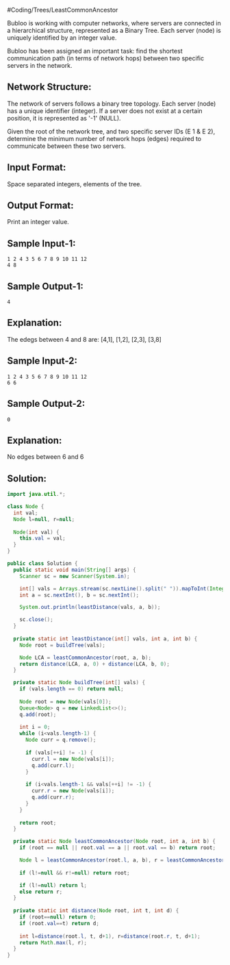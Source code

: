 #Coding/Trees/LeastCommonAncestor

Bubloo is working with computer networks, where servers are connected 
in a hierarchical structure, represented as a Binary Tree. Each server (node) 
is uniquely identified by an integer value.

Bubloo has been assigned an important task: find the shortest communication 
path (in terms of network hops) between two specific servers in the network.

Network Structure:
------------------
The network of servers follows a binary tree topology.
Each server (node) has a unique identifier (integer).
If a server does not exist at a certain position, it is represented as '-1' (NULL).

Given the root of the network tree, and two specific server IDs (E 1 & E 2), 
determine the minimum number of network hops (edges) required to 
communicate between these two servers.

Input Format:
-------------
Space separated integers, elements of the tree.

Output Format:
--------------
Print an integer value.


Sample Input-1:
---------------
```
1 2 4 3 5 6 7 8 9 10 11 12
4 8
```

Sample Output-1:
----------------
```
4
```

Explanation:
------------
The edegs between 4 and 8 are: \[4,1], \[1,2], \[2,3], \[3,8]


Sample Input-2:
---------------
```
1 2 4 3 5 6 7 8 9 10 11 12
6 6
```

Sample Output-2:
----------------
```
0
```

Explanation:
----------------
No edges between 6 and 6

## Solution:

```java
import java.util.*;

class Node {
  int val;
  Node l=null, r=null;
  
  Node(int val) {
    this.val = val;
  }
}

public class Solution {
  public static void main(String[] args) {
    Scanner sc = new Scanner(System.in);

    int[] vals = Arrays.stream(sc.nextLine().split(" ")).mapToInt(Integer::parseInt).toArray();
    int a = sc.nextInt(), b = sc.nextInt();

    System.out.println(leastDistance(vals, a, b));

    sc.close();
  }
    
  private static int leastDistance(int[] vals, int a, int b) {
    Node root = buildTree(vals);

    Node LCA = leastCommonAncestor(root, a, b);
    return distance(LCA, a, 0) + distance(LCA, b, 0);
  }

  private static Node buildTree(int[] vals) {
    if (vals.length == 0) return null;
    
    Node root = new Node(vals[0]);
    Queue<Node> q = new LinkedList<>();
    q.add(root);
    
    int i = 0;
    while (i<vals.length-1) {
      Node curr = q.remove();
      
      if (vals[++i] != -1) {
        curr.l = new Node(vals[i]);
        q.add(curr.l);
      }
      
      if (i<vals.length-1 && vals[++i] != -1) {
        curr.r = new Node(vals[i]);
        q.add(curr.r);
      }
    }
    
    return root;
  }

  private static Node leastCommonAncestor(Node root, int a, int b) {
    if (root == null || root.val == a || root.val == b) return root;

    Node l = leastCommonAncestor(root.l, a, b), r = leastCommonAncestor(root.r, a, b);
   
    if (l!=null && r!=null) return root;

    if (l!=null) return l;
    else return r;
  }
  
  private static int distance(Node root, int t, int d) {
    if (root==null) return 0;
    if (root.val==t) return d;
    
    int l=distance(root.l, t, d+1), r=distance(root.r, t, d+1);
    return Math.max(l, r);
  }
}
```